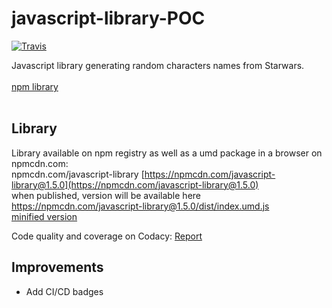 # javascript-library-POC

[![Travis](https://img.shields.io/travis/FiF0o/javascript-library-POC.svg)](https://travis-ci.org/FiF0o/javascript-library-POC/builds/198452323)

Javascript library generating random characters names from Starwars.</br></br>
[npm library](https://www.npmjs.com/package/javascript-library)
</br></br>

## Library
Library available on npm registry as well as a umd package in a browser on npmcdn.com:</br>
npmcdn.com/javascript-library [https://npmcdn.com/javascript-library@1.5.0](https://npmcdn.com/javascript-library@1.5.0)</br>
when published, version will be available here https://npmcdn.com/javascript-library@1.5.0/dist/index.umd.js</br>
[minified version](https://npmcdn.com/javascript-library@1.5.0/dist/index.umd.min.js)

Code quality and coverage on Codacy: [Report](https://www.codacy.com/app/FiF0o/javascript-library-POC/dashboard)

## Improvements
- Add CI/CD badges

